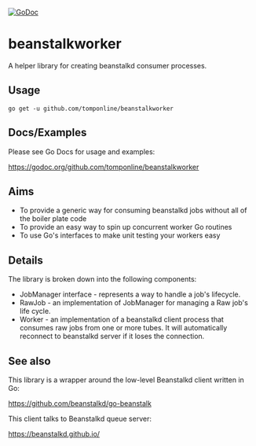 [![GoDoc](https://godoc.org/github.com/tomponline/beanstalkworker?status.svg)](https://godoc.org/github.com/tomponline/beanstalkworker)
# beanstalkworker
A helper library for creating beanstalkd consumer processes.

## Usage

```go get -u github.com/tomponline/beanstalkworker```

## Docs/Examples

Please see Go Docs for usage and examples:

https://godoc.org/github.com/tomponline/beanstalkworker

## Aims

* To provide a generic way for consuming beanstalkd jobs without all of the boiler plate code
* To provide an easy way to spin up concurrent worker Go routines
* To use Go's interfaces to make unit testing your workers easy

## Details

The library is broken down into the following components:

* JobManager interface - represents a way to handle a job's lifecycle.
* RawJob - an implementation of JobManager for managing a Raw job's life cycle.
* Worker - an implementation of a beanstalkd client process that consumes raw jobs from one or more tubes. It will automatically reconnect to beanstalkd server if it loses the connection.

## See also

This library is	a wrapper around the low-level Beanstalkd client written in Go:

https://github.com/beanstalkd/go-beanstalk

This client talks to Beanstalkd queue server:

https://beanstalkd.github.io/
